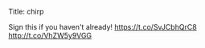 Title: chirp

Sign this if you haven't already! <a href="https://t.co/SvJCbhQrC8">https://t.co/SvJCbhQrC8</a> <a href="http://t.co/VhZW5y9VGG">http://t.co/VhZW5y9VGG</a>

